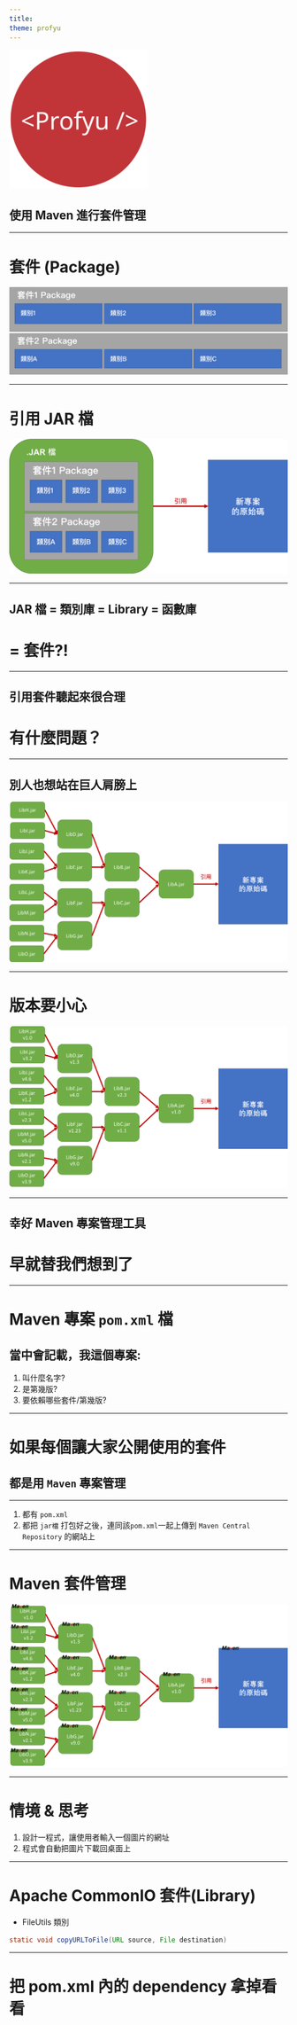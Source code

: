 ```yaml
---
title:  
theme: profyu
---
```


<!-- .slide: data-background="assets/background.png" -->
<img style='border:none;background:none;box-shadow:none;' src='assets/logo.svg' width="250"/>

## 使用 Maven 進行套件管理

---

# 套件 (Package)

![package](assets/package-2.png)

---

# 引用 JAR 檔

![include-jar](assets/include-jar.png)

---

## JAR 檔 = 類別庫 = Library = 函數庫
# = 套件?!

---

## 引用套件聽起來很合理
# 有什麼問題？

---

## 別人也想站在巨人肩膀上

![jar-dependency](assets/jar-dependency.png)

---

# 版本要小心

![jar-version-dependency](assets/jar-version-dependency.png)

---

## 幸好 Maven 專案管理工具
# 早就替我們想到了

---

# Maven 專案 `pom.xml` 檔

## 當中會記載，我這個專案:
  1. 叫什麼名字?
  2. 是第幾版?
  3. 要依賴哪些套件/第幾版?

---

# 如果每個讓大家公開使用的套件
## 都是用 `Maven` 專案管理

---

1. 都有 `pom.xml`
2. 都把 `jar檔` 打包好之後，連同該`pom.xml`一起上傳到 `Maven Central Repository` 的網站上

---

# Maven 套件管理

![maven-dependency](assets/maven-dependency.png)

---

# 情境 & 思考

1. 設計一程式，讓使用者輸入一個圖片的網址
2. 程式會自動把圖片下載回桌面上

---

# Apache CommonIO 套件(Library)

* FileUtils 類別

```java
static void	copyURLToFile(URL source, File destination)
```

---

# 把 pom.xml 內的 dependency 拿掉看看



